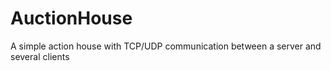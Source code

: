 # AuctionHouse
A simple action house with TCP/UDP communication between a server and several clients
